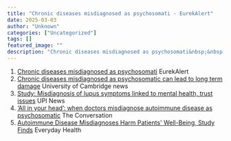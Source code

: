 ```yaml
---
title: "Chronic diseases misdiagnosed as psychosomati - EurekAlert"
date: 2025-03-03
author: "Unknown"
categories: ["Uncategorized"]
tags: []
featured_image: ""
description: "Chronic diseases misdiagnosed as psychosomati&nbsp;&nbsp;EurekAlertChronic diseases misdiagnosed as psychosomatic can lead to long term damage&nbsp;&nbsp;Univer..."
---
```


  1. [Chronic diseases misdiagnosed as psychosomati](https://news.google.com/rss/articles/CBMiXEFVX3lxTE1tdlEyaVJLRkp0UXpuUDF6V3kxbFBTY3o2bDdoQUl3Nl9iQ3JNUEhScUdnTjcxWXMtZDIyUmZBemYxaV9HNVc4VjBqcXhCUnlLTW00WkpTY19TZG1Q?oc=5)  EurekAlert
  2. [Chronic diseases misdiagnosed as psychosomatic can lead to long term damage](https://news.google.com/rss/articles/CBMisAFBVV95cUxPc2tDLUhiTVhZZzF6dUcxRXo0aHZMckJkN01Ld0UtTVMwdHdiWkpKYVZEb1FTcFZzMkRPQmJJRHhHRWJVdFZra1dScjBCZTN5b3cxeldRMUZGM3R5SlZVbUdoOHZjREZRVG5waFJ0ZHBlNFNfTXZRbUNVTjRlc2F2R1BZRWR1SlprdmhwS3pfV3VqQjNZMXk0NHlUMU1uX010b0NyNEZDQzY1RlpXSUxPSg?oc=5)  University of Cambridge news
  3. [Study: Misdiagnosis of lupus symptoms linked to mental health, trust issues](https://news.google.com/rss/articles/CBMipAFBVV95cUxNbDJuWDM0UVkwelR4cU5QbHMzSGhRY1BMV25sQ2cwT0QyNC1ZMlF2TWpRRm1wVlNMUVZaNXNIYVoySk9RVzVHcDd0MXRDXzl0NGd3d0ZMb1hMR3l4TEJWNnFlcWJjTzVvZGFiTkV4S2NjczdERzhJLVkxRk1OdEZwRXlET1lpLVBfUmZpZm5kb0FBN0w0Q0ItSENjN3paQ1dQemkzeg?oc=5)  UPI News
  4. [‘All in your head’: when doctors misdiagnose autoimmune disease as psychosomatic](https://news.google.com/rss/articles/CBMisgFBVV95cUxPblJkMVZ1cENYUFNsTWI4UjlFbU1HRlczUElGUHN2cTJFZU1rWjg5S3AzTHRheHkxTUlaSUJIWFlDUlZJeWh3UEdsQmJyS3FJbzU3djZ5TEl3bUpVMmV6R0FlNnNCbTNNSnc3Z3daREhscFU4aTJKRVpFajhPN1p4SFhoUmg2OHc0V1ZoUFpoelBSQTZwNF9xZ3hucXpLMVRfRmRXdWZBRUpsZk5HRjg2MGJ3?oc=5)  The Conversation
  5. [Autoimmune Disease Misdiagnoses Harm Patients' Well-Being, Study Finds](https://news.google.com/rss/articles/CBMipwFBVV95cUxNQ0Q5bE15ZHY0THFqZGF0YnNwX0s1UExFdmx2MTR5WXlvRnpNTVJOMmxzTGVaSFRGZmk2MEtwWUtLZ3JWVHBJbTZUWE5aOXNRRmRSRktERzgtMUxoeTVTNWRTenBSYXRZb2dtUGlCWEhUcmExV0pzX245QnRaNzlacXRVNEs1QUloQW1RODBFSHVDZlF3bzRUaVo0OWJ6VTA1eFlERWFYcw?oc=5)  Everyday Health



